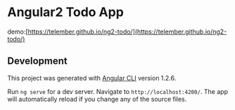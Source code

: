 # Angular2 Todo App
demo:[https://telember.github.io/ng2-todo/](https://telember.github.io/ng2-todo/)

## Development 

This project was generated with [Angular CLI](https://github.com/angular/angular-cli) version 1.2.6.

Run `ng serve` for a dev server. Navigate to `http://localhost:4200/`. The app will automatically reload if you change any of the source files.


